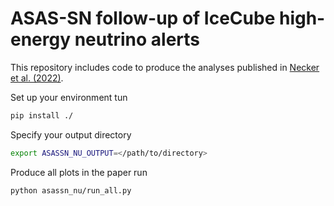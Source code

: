 # ASAS-SN follow-up of IceCube high-energy neutrino alerts #

This repository includes code to produce the analyses published in 
[Necker et al. (2022)](https://arxiv.org/abs/2204.00500).

Set up your environment tun 
```bash
pip install ./
```

Specify your output directory
```bash
export ASASSN_NU_OUTPUT=</path/to/directory>
```

Produce all plots in the paper run
```bash
python asassn_nu/run_all.py
```